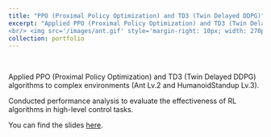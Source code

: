 ```yaml
---
title: "PPO (Proximal Policy Optimization) and TD3 (Twin Delayed DDPG)"
excerpt: "Applied PPO (Proximal Policy Optimization) and TD3 (Twin Delayed DDPG) algorithms to complex environments (Ant Lv.2 and HumanoidStandup Lv.3).
<br/> <img src='/images/ant.gif' style='margin-right: 10px; width: 270px;'> <img src='/images/humanoid_standup.gif' style='margin-left: 10px; width: 270px;'> "
collection: portfolio
---
```

<br/>

Applied PPO (Proximal Policy Optimization) and TD3 (Twin Delayed DDPG) algorithms to complex environments (Ant Lv.2 and HumanoidStandup Lv.3).

Conducted performance analysis to evaluate the effectiveness of RL algorithms in high-level control tasks.

You can find the slides [here](https://robin-dieudonne.github.io/files/PPO_TD3.pdf).
